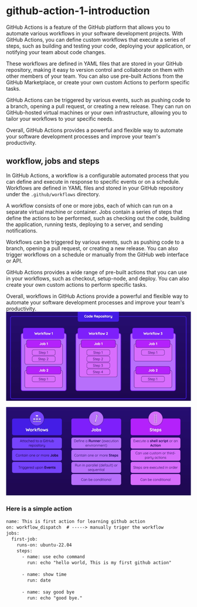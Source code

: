# github-action-1-introduction
GitHub Actions is a feature of the GitHub platform that allows you to automate various workflows in your software development projects. With GitHub Actions, you can define custom workflows that execute a series of steps, such as building and testing your code, deploying your application, or notifying your team about code changes.

These workflows are defined in YAML files that are stored in your GitHub repository, making it easy to version control and collaborate on them with other members of your team. You can also use pre-built Actions from the GitHub Marketplace, or create your own custom Actions to perform specific tasks.

GitHub Actions can be triggered by various events, such as pushing code to a branch, opening a pull request, or creating a new release. They can run on GitHub-hosted virtual machines or your own infrastructure, allowing you to tailor your workflows to your specific needs.

Overall, GitHub Actions provides a powerful and flexible way to automate your software development processes and improve your team's productivity.

## workflow, jobs and steps
In GitHub Actions, a workflow is a configurable automated process that you can define and execute in response to specific events or on a schedule. Workflows are defined in YAML files and stored in your GitHub repository under the `.github/workflows` directory.

A workflow consists of one or more jobs, each of which can run on a separate virtual machine or container. Jobs contain a series of steps that define the actions to be performed, such as checking out the code, building the application, running tests, deploying to a server, and sending notifications.

Workflows can be triggered by various events, such as pushing code to a branch, opening a pull request, or creating a new release. You can also trigger workflows on a schedule or manually from the GitHub web interface or API.

GitHub Actions provides a wide range of pre-built actions that you can use in your workflows, such as checkout, setup-node, and deploy. You can also create your own custom actions to perform specific tasks.

Overall, workflows in GitHub Actions provide a powerful and flexible way to automate your software development processes and improve your team's productivity.
![image1](image/1.png)



![image1](image/2.png)

### Here is a simple action
```
name: This is first action for learning github action
on: workflow_dispatch  # -----> manually triger the workflow
jobs:
  first-job:
    runs-on: ubuntu-22.04
    steps:
      - name: use echo command
        run: echo "hello world, This is my first github action"
      
      - name: show time
        run: date
        
      - name: say good bye
        run: echo "good bye."



```